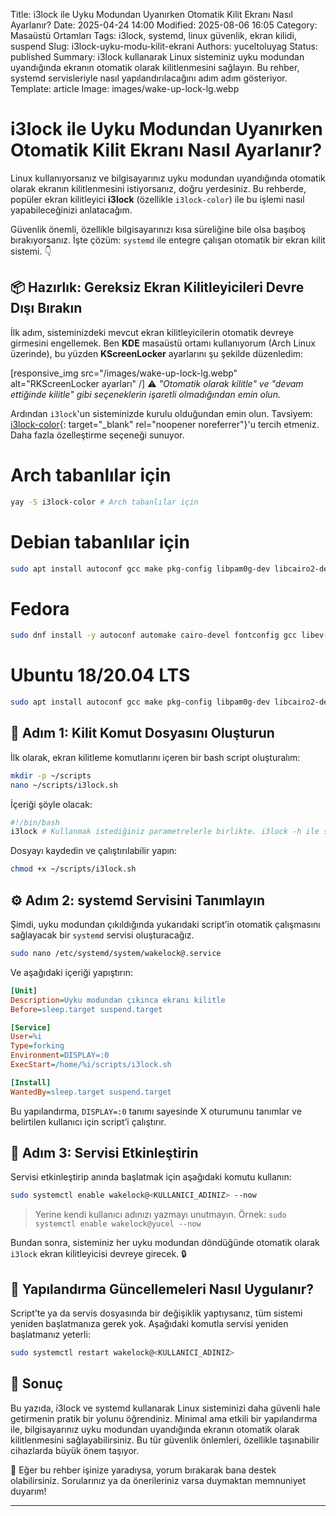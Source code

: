 Title: i3lock ile Uyku Modundan Uyanırken Otomatik Kilit Ekranı Nasıl Ayarlanır?
Date: 2025-04-24 14:00
Modified: 2025-08-06 16:05
Category: Masaüstü Ortamları
Tags: i3lock, systemd, linux güvenlik, ekran kilidi, suspend
Slug: i3lock-uyku-modu-kilit-ekrani
Authors: yuceltoluyag
Status: published
Summary: i3lock kullanarak Linux sisteminiz uyku modundan uyandığında ekranın otomatik olarak kilitlenmesini sağlayın. Bu rehber, systemd servisleriyle nasıl yapılandırılacağını adım adım gösteriyor.
Template: article
Image: images/wake-up-lock-lg.webp

# i3lock ile Uyku Modundan Uyanırken Otomatik Kilit Ekranı Nasıl Ayarlanır?

Linux kullanıyorsanız ve bilgisayarınız uyku modundan uyandığında otomatik olarak ekranın kilitlenmesini istiyorsanız, doğru yerdesiniz. Bu rehberde, popüler ekran kilitleyici **i3lock** (özellikle `i3lock-color`) ile bu işlemi nasıl yapabileceğinizi anlatacağım.

Güvenlik önemli, özellikle bilgisayarınızı kısa süreliğine bile olsa başıboş bırakıyorsanız. İşte çözüm: `systemd` ile entegre çalışan otomatik bir ekran kilit sistemi. 👇

## 📦 Hazırlık: Gereksiz Ekran Kilitleyicileri Devre Dışı Bırakın

İlk adım, sisteminizdeki mevcut ekran kilitleyicilerin otomatik devreye girmesini engellemek. Ben **KDE** masaüstü ortamı kullanıyorum (Arch Linux üzerinde), bu yüzden **KScreenLocker** ayarlarını şu şekilde düzenledim:


[responsive_img src="/images/wake-up-lock-lg.webp" alt="RKScreenLocker ayarları" /]
⚠️ *"Otomatik olarak kilitle" ve "devam ettiğinde kilitle" gibi seçeneklerin işaretli olmadığından emin olun.*

Ardından `i3lock`'un sisteminizde kurulu olduğundan emin olun. Tavsiyem: [i3lock-color](https://github.com/Raymo111/i3lock-color){: target="_blank" rel="noopener noreferrer"}'u tercih etmeniz. Daha fazla özelleştirme seçeneği sunuyor.

# Arch tabanlılar için
```bash
yay -S i3lock-color # Arch tabanlılar için
```
# Debian tabanlılar için
```bash
sudo apt install autoconf gcc make pkg-config libpam0g-dev libcairo2-dev libfontconfig1-dev libxcb-composite0-dev libev-dev libx11-xcb-dev libxcb-xkb-dev libxcb-xinerama0-dev libxcb-randr0-dev libxcb-image0-dev libxcb-util0-dev libxcb-xrm-dev libxkbcommon-dev libxkbcommon-x11-dev libjpeg-dev libgif-dev
```
# Fedora 
```bash
sudo dnf install -y autoconf automake cairo-devel fontconfig gcc libev-devel libjpeg-turbo-devel libXinerama libxkbcommon-devel libxkbcommon-x11-devel libXrandr pam-devel pkgconf xcb-util-image-devel xcb-util-xrm-devel
```

# Ubuntu 18/20.04 LTS

```bash
sudo apt install autoconf gcc make pkg-config libpam0g-dev libcairo2-dev libfontconfig1-dev libxcb-composite0-dev libev-dev libx11-xcb-dev libxcb-xkb-dev libxcb-xinerama0-dev libxcb-randr0-dev libxcb-image0-dev libxcb-util-dev libxcb-xrm-dev libxkbcommon-dev libxkbcommon-x11-dev libjpeg-dev
```


## 🔐 Adım 1: Kilit Komut Dosyasını Oluşturun

İlk olarak, ekran kilitleme komutlarını içeren bir bash script oluşturalım:

```bash
mkdir -p ~/scripts
nano ~/scripts/i3lock.sh
```

İçeriği şöyle olacak:

```bash
#!/bin/bash
i3lock # Kullanmak istediğiniz parametrelerle birlikte. i3lock -h ile seçenekleri görüntüleyebilirsiniz.
```

Dosyayı kaydedin ve çalıştırılabilir yapın:

```bash
chmod +x ~/scripts/i3lock.sh
```

## ⚙️ Adım 2: systemd Servisini Tanımlayın

Şimdi, uyku modundan çıkıldığında yukarıdaki script’in otomatik çalışmasını sağlayacak bir `systemd` servisi oluşturacağız.

```bash
sudo nano /etc/systemd/system/wakelock@.service
```

Ve aşağıdaki içeriği yapıştırın:

```ini
[Unit]
Description=Uyku modundan çıkınca ekranı kilitle
Before=sleep.target suspend.target

[Service]
User=%i
Type=forking
Environment=DISPLAY=:0
ExecStart=/home/%i/scripts/i3lock.sh

[Install]
WantedBy=sleep.target suspend.target
```

Bu yapılandırma, `DISPLAY=:0` tanımı sayesinde X oturumunu tanımlar ve belirtilen kullanıcı için script’i çalıştırır.

## 🚀 Adım 3: Servisi Etkinleştirin

Servisi etkinleştirip anında başlatmak için aşağıdaki komutu kullanın:

```bash
sudo systemctl enable wakelock@<KULLANICI_ADINIZ> --now
```

> Yerine kendi kullanıcı adınızı yazmayı unutmayın. Örnek:
> `sudo systemctl enable wakelock@yucel --now`

Bundan sonra, sisteminiz her uyku modundan döndüğünde otomatik olarak `i3lock` ekran kilitleyicisi devreye girecek. 🔒

## 🔁 Yapılandırma Güncellemeleri Nasıl Uygulanır?

Script’te ya da servis dosyasında bir değişiklik yaptıysanız, tüm sistemi yeniden başlatmanıza gerek yok. Aşağıdaki komutla servisi yeniden başlatmanız yeterli:

```bash
sudo systemctl restart wakelock@<KULLANICI_ADINIZ>
```

## 📝 Sonuç

Bu yazıda, i3lock ve systemd kullanarak Linux sisteminizi daha güvenli hale getirmenin pratik bir yolunu öğrendiniz. Minimal ama etkili bir yapılandırma ile, bilgisayarınız uyku modundan uyandığında ekranın otomatik olarak kilitlenmesini sağlayabilirsiniz. Bu tür güvenlik önlemleri, özellikle taşınabilir cihazlarda büyük önem taşıyor.

💬 Eğer bu rehber işinize yaradıysa, yorum bırakarak bana destek olabilirsiniz. Sorularınız ya da önerileriniz varsa duymaktan memnuniyet duyarım!

---
